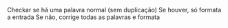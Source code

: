 Checkar se há uma palavra normal (sem duplicação)
Se houver, só formata a entrada
Se não, corrige todas as palavras e formata

